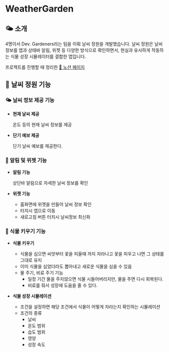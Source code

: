# WeatherGarden

## 🌤️ 소개

4명이서 Dev. Gardeners라는 팀을 이뤄 날씨 정원을 개발했습니다.
날씨 정원은 날씨 정보를 앱과 상태바 알림, 위젯 등 다양한 방식으로 확인하면서, 현실과 유사하게 작동하는 식물 성장 시뮬레이터를 결합한 앱입니다.

프로젝트를 진행할 때 정리한 [🌿 노션 페이지](https://plutslet.notion.site/Dev-Gardeners-7fa9364ff7d04fd4b891ab8a50657566)

## 🌷 날씨 정원 기능

### 🌤️ 날씨 정보 제공 기능

- **현재 날씨 제공**

    온도 등의 현재 날씨 정보를 제공  

- **단기 예보 제공**

    단기 날씨 예보를 제공한다.  

### 🔔 알림 및 위젯 기능

- **알림 기능**
  
    상단바 알림으로 자세한 날씨 정보를 확인

- **위젯 기능**  

  - 홈화면에 위젯을 만들어 날씨 정보 확인
  - 터치시 앱으로 이동
  - 새로고침 버튼 터치시 날씨정보 최신화

### 🌱 식물 키우기 기능

- **식물 키우기**

  - 식물을 심으면 씨앗부터 꽃을 피울때 까지 자라나고 꽃을 피우고 나면 그 상태를 그대로 유지
  - 이미 식물을 심었더라도 뽑아내고 새로운 식물을 심을 수 있음
  - 물 주기, 비료 주기 기능
    - 일정 기간 물을 주지않으면 식물 시들어버리지만, 물을 주면 다시 회복된다.
    - 비료를 줘서 성장에 도움을 줄 수 있다.

- **식물 성장 시뮬레이션**

  - 조건을 설정하면 해당 조건에서 식물이 어떻게 자라는지 확인하는 시뮬레이션
  - 조건의 종류
    - 날씨
    - 온도 범위
    - 습도 범위
    - 영양
    - 성장 속도
